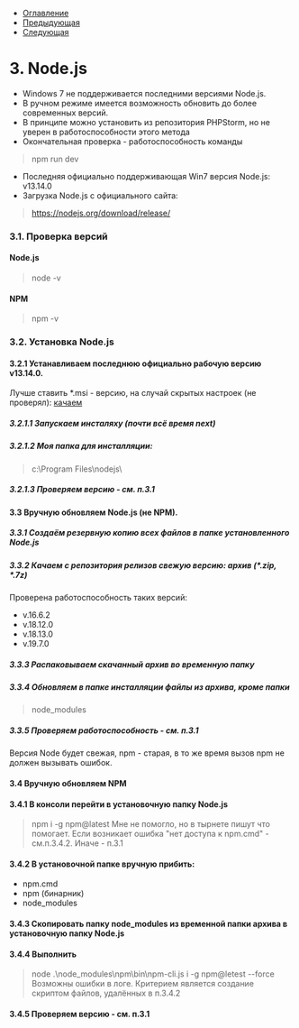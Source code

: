 * [Оглавление](../README.md)
* [Предыдующая](2.md)
* [Следующая](4.md)

# 3. Node.js
* Windows 7 не поддерживается последними версиями Node.js.
* В ручном режиме имеется возможность обновить до более современных версий.
* В принципе можно установить из репозитория PHPStorm, но не уверен в работоспособности этого метода
* Окончательная проверка - работоспособность команды
> npm run dev
* Последняя официально поддерживающая Win7 версия Node.js: v13.14.0
* Загрузка Node.js с официального сайта:
> https://nodejs.org/download/release/

### 3.1. Проверка версий
#### Node.js
> node -v
#### NPM
> npm -v

### 3.2. Установка Node.js
#### 3.2.1 Устанавливаем последнюю официально рабочую версию **v13.14.0**.
Лучше ставить *.msi - версию, на случай скрытых настроек (не проверял): [качаем](https://nodejs.org/download/release/v13.14.0/) 
##### 3.2.1.1 Запускаем инсталяху (почти всё время next)
##### 3.2.1.2 Моя папка для инсталляции: 
> c:\Program Files\nodejs\
##### 3.2.1.3 Проверяем версию - см. п.3.1

#### 3.3 Вручную обновляем Node.js (не NPM).
##### 3.3.1 Создаём резервную копию всех файлов в папке установленного Node.js
##### 3.3.2 Качаем с репозитория релизов свежую версию: архив (*.zip, *.7z)
Проверена работоспособность таких версий:
- v.16.6.2
- v.18.12.0
- v.18.13.0
- v.19.7.0
##### 3.3.3 Распаковываем скачанный архив во временную папку
##### 3.3.4 Обновляем в папке инсталляции файлы из архива, кроме папки
> node_modules
##### 3.3.5 Проверяем работоспособность - см. п.3.1
Версия Node будет свежая, npm - старая, в то же время вызов npm не должен вызывать ошибок.

#### 3.4 Вручную обновляем NPM
#### 3.4.1 В консоли перейти в установочную папку Node.js
> npm i -g npm@latest
Мне не помогло, но в тырнете пишут что помогает.
Если возникает ошибка "нет доступа к npm.cmd" - см.п.3.4.2.
Иначе - п.3.1
#### 3.4.2 В установочной папке вручную прибить:
- npm.cmd
- npm (бинарник)
- node_modules
#### 3.4.3 Скопировать папку **node_modules** из временной папки архива в установочную папку Node.js
#### 3.4.4 Выполнить
> node .\node_modules\npm\bin\npm-cli.js i -g npm@letest --force
Возможны ошибки в логе. Критерием является создание скриптом файлов, удалённых в п.3.4.2
#### 3.4.5 Проверяем версию - см. п.3.1